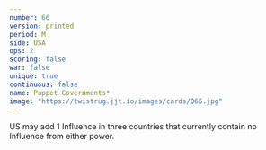 ```yaml
---
number: 66
version: printed
period: M
side: USA
ops: 2
scoring: false
war: false
unique: true
continuous: false
name: Puppet Governments*
image: "https://twistrug.jjt.io/images/cards/066.jpg"
---
```

US may add 1 Influence in three countries that currently contain no Influence from either power.
